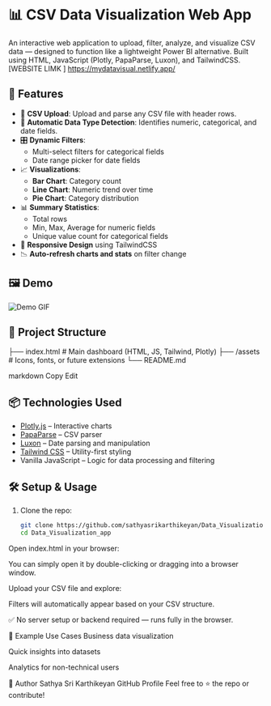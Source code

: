 # 📊 CSV Data Visualization Web App

An interactive web application to upload, filter, analyze, and visualize CSV data — designed to function like a lightweight Power BI alternative. Built using HTML, JavaScript (Plotly, PapaParse, Luxon), and TailwindCSS.
[WEBSITE LIMK ] https://mydatavisual.netlify.app/
## 🚀 Features

- 📁 **CSV Upload**: Upload and parse any CSV file with header rows.
- 🧠 **Automatic Data Type Detection**: Identifies numeric, categorical, and date fields.
- 🎛️ **Dynamic Filters**:
  - Multi-select filters for categorical fields
  - Date range picker for date fields
- 📈 **Visualizations**:
  - **Bar Chart**: Category count
  - **Line Chart**: Numeric trend over time
  - **Pie Chart**: Category distribution
- 📊 **Summary Statistics**:
  - Total rows
  - Min, Max, Average for numeric fields
  - Unique value count for categorical fields
- 📱 **Responsive Design** using TailwindCSS
- 📉 **Auto-refresh charts and stats** on filter change

## 🖼️ Demo

![Demo GIF](https://github.com/sathyasrikarthikeyan/Data_Visualization_app/blob/main/demo.gif)

## 📂 Project Structure

├── index.html # Main dashboard (HTML, JS, Tailwind, Plotly)
├── /assets # Icons, fonts, or future extensions
└── README.md

markdown
Copy
Edit

## 📦 Technologies Used

- [Plotly.js](https://plotly.com/javascript/) – Interactive charts
- [PapaParse](https://www.papaparse.com/) – CSV parser
- [Luxon](https://moment.github.io/luxon/) – Date parsing and manipulation
- [Tailwind CSS](https://tailwindcss.com/) – Utility-first styling
- Vanilla JavaScript – Logic for data processing and filtering

## 🛠️ Setup & Usage

1. Clone the repo:
   ```bash
   git clone https://github.com/sathyasrikarthikeyan/Data_Visualization_app.git
   cd Data_Visualization_app
Open index.html in your browser:

You can simply open it by double-clicking or dragging into a browser window.

Upload your CSV file and explore:

Filters will automatically appear based on your CSV structure.

✅ No server setup or backend required — runs fully in the browser.

📌 Example Use Cases
Business data visualization

Quick insights into datasets

Analytics for non-technical users

🧠 Author
Sathya Sri Karthikeyan
GitHub Profile
Feel free to ⭐️ the repo or contribute!
